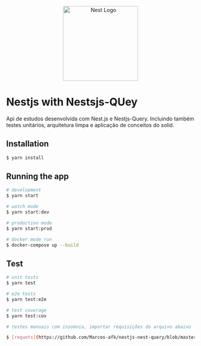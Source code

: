 <p align="center">
  <a href="http://nestjs.com/" target="blank"><img src="https://nestjs.com/img/logo-small.svg" width="200" alt="Nest Logo" /></a>
</p>

# Nestjs with Nestsjs-QUey

Api de estudos desenvolvida com Nest.js e Nestjs-Query. Incluindo também testes unitários, arquitetura limpa e aplicação de conceitos do solid.

## Installation

```bash
$ yarn install
```

## Running the app

```bash
# development
$ yarn start

# watch mode
$ yarn start:dev

# production mode
$ yarn start:prod

# docker mode run
$ docker-compose up --build
```

## Test

```bash
# unit tests
$ yarn test

# e2e tests
$ yarn test:e2e

# test coverage
$ yarn test:cov

# testes manuais com insomnia, importar requisições do arquivo abaixo

$ [requets](https://github.com/Marcos-afk/nestjs-nest-query/blob/master/requests)


```
